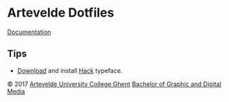 Artevelde Dotfiles
==================

[Documentation][Artevelde Dotfiles]

Tips
----

 - [Download][Hack Download] and install [Hack][] typeface.

© 2017 [Artevelde University College Ghent][] [Bachelor of Graphic and Digital Media][]

[Artevelde Dotfiles]:                       http://www.gdm.gent/dotfiles
[Artevelde University College Ghent]:       http://www.arteveldeuniversitycollege.be
[Bachelor of Graphic and Digital Media]:    http://www.gdm.gent
[Hack]:                                     http://sourcefoundry.org/hack
[Hack Download]:                            https://github.com/chrissimpkins/Hack/releases